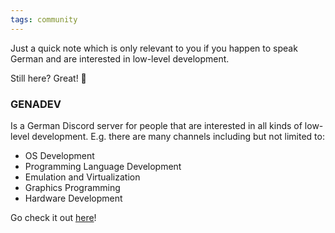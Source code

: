 ```yaml
---
tags: community
---
```


Just a quick note which is only relevant to you if you happen to speak German and
are interested in low-level development.<br/>

Still here? Great! 🥳<br/>

### GENADEV

Is a German Discord server for people that are interested in all kinds of low-level development.
E.g. there are many channels including but not limited to:
- OS Development
- Programming Language Development
- Emulation and Virtualization
- Graphics Programming
- Hardware Development

Go check it out [here](https://discord.gg/KC9rtkGRfF)!
